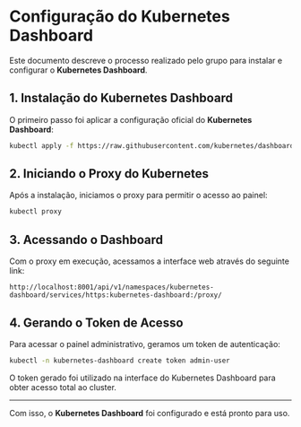 # Configuração do Kubernetes Dashboard

Este documento descreve o processo realizado pelo grupo para instalar e configurar o **Kubernetes Dashboard**.

## 1. Instalação do Kubernetes Dashboard

O primeiro passo foi aplicar a configuração oficial do **Kubernetes Dashboard**:

```sh
kubectl apply -f https://raw.githubusercontent.com/kubernetes/dashboard/v2.7.0/aio/deploy/recommended.yaml
```

## 2. Iniciando o Proxy do Kubernetes

Após a instalação, iniciamos o proxy para permitir o acesso ao painel:

```sh
kubectl proxy
```

## 3. Acessando o Dashboard

Com o proxy em execução, acessamos a interface web através do seguinte link:

```
http://localhost:8001/api/v1/namespaces/kubernetes-dashboard/services/https:kubernetes-dashboard:/proxy/
```

## 4. Gerando o Token de Acesso

Para acessar o painel administrativo, geramos um token de autenticação:

```sh
kubectl -n kubernetes-dashboard create token admin-user
```

O token gerado foi utilizado na interface do Kubernetes Dashboard para obter acesso total ao cluster.

---

Com isso, o **Kubernetes Dashboard** foi configurado e está pronto para uso.
